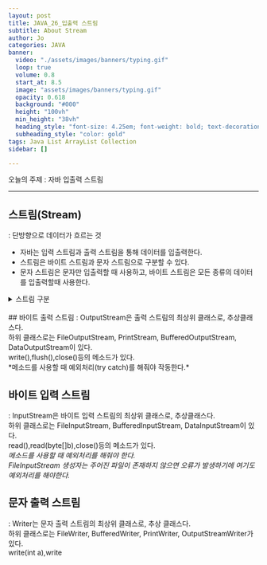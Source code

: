 ```yaml
---
layout: post
title: JAVA_26_입출력 스트림
subtitle: About Stream
author: Jo
categories: JAVA
banner:
  video: "./assets/images/banners/typing.gif"
  loop: true
  volume: 0.8
  start_at: 8.5
  image: "assets/images/banners/typing.gif"
  opacity: 0.618
  background: "#000"
  height: "100vh"
  min_height: "38vh"
  heading_style: "font-size: 4.25em; font-weight: bold; text-decoration: underline"
  subheading_style: "color: gold"
tags: Java List ArrayList Collection
sidebar: []

---
```


오늘의 주제 : 자바 입출력 스트림 <br>
 * * *
 ## 스트림(Stream)
: 단방향으로 데이터가 흐르는 것<br>
- 자바는 입력 스트림과 출력 스트림을 통해 데이터를 입출력한다.<br>
- 스트림은 바이트 스트림과 문자 스트림으로 구분할 수 있다.<br>
- 문자 스트림은 문자만 입출력할 때 사용하고, 바이트 스트림은 모든 종류의 데이터를 입출력할때 사용한다.<br>

<details>
<summary>스트림 구분</summary>
<div markdown="1">       
표 어떻게 예쁘게 만드는지 몰라서.. 숨겨놓음ㅎㅎ<br>
  
|구분|바이트 스트림||문자 스트림||
|---|---|---|---|---|
||입력|출력|입력|출력|
|최상위클래스|InputStream|OutputStream|Reader|Writer|
|하위클래스|ㅁㅁInputStream|ㅁㅁOutputStream|ㅁㅁReader|ㅁㅁWriter|
  
</div>
</details>
<br>
## 바이트 출력 스트림
: OutputStream은 출력 스트림의 최상위 클래스로, 추상클래스다.<br>
하위 클래스로는 FileOutputStream, PrintStream, BufferedOutputStream, DataOutputStream이 있다.<br>
write(),flush(),close()등의 메소드가 있다.<br>
*메소드를 사용할 때 예외처리(try catch)를 해줘야 작동한다.*


## 바이트 입력 스트림
: InputStream은 바이트 입력 스트림의 최상위 클래스로, 추상클래스다.<br>
하위 클래스로는 FileInputStream, BufferedInputStream, DataInputStream이 있다.<br>
read(),read(byte[]b),close()등의 메소드가 있다.<br>
*메소드를 사용할 때 예외처리를 해줘야 한다.*<br>
*FileInputStream 생성자는 주어진 파일이 존재하지 않으면 오류가 발생하기에 여기도 예외처리를 해야한다.*<br>



## 문자 출력 스트림
: Writer는 문자 출력 스트림의 최상위 클래스로, 추상 클래스다.<br>
하위 클래스로는 FileWriter, BufferedWriter, PrintWriter, OutputStreamWriter가 있다.<br>
write(int a),write
















